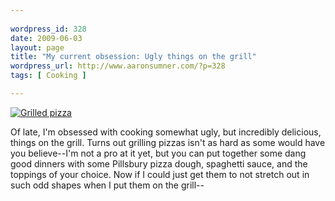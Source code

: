 ```yaml
---
 
wordpress_id: 328
date: 2009-06-03
layout: page
title: "My current obsession: Ugly things on the grill"
wordpress_url: http://www.aaronsumner.com/?p=328
tags: [ Cooking ]

---
```


[![Grilled
pizza](http://farm3.static.flickr.com/2422/3593221755_f41fe45fbb.jpg)](http://www.flickr.com/photos/rockchalk/3593221755/ "Grilled pizza by ruralocity, on Flickr")

Of late, I'm obsessed with cooking somewhat ugly, but incredibly
delicious, things on the grill. Turns out grilling pizzas isn't as hard
as some would have you believe--I'm not a pro at it yet, but you can put
together some dang good dinners with some Pillsbury pizza dough,
spaghetti sauce, and the toppings of your choice. Now if I could just
get them to not stretch out in such odd shapes when I put them on the
grill--
